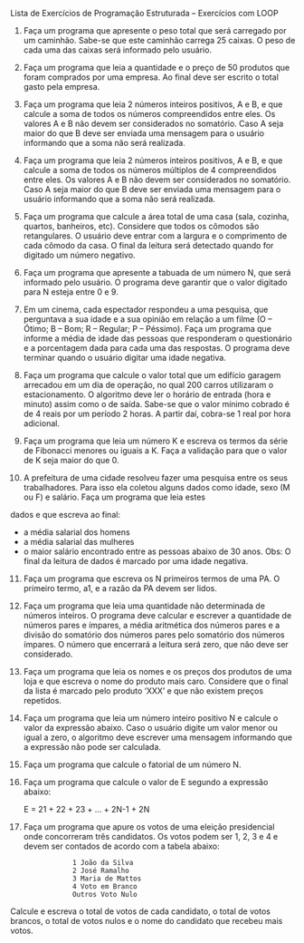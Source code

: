 Lista de Exercícios de Programação Estruturada – Exercícios com LOOP
1. Faça um programa que apresente o peso total que será carregado por um caminhão. Sabe-se que
este caminhão carrega 25 caixas. O peso de cada uma das caixas será informado pelo usuário.

2. Faça um programa que leia a quantidade e o preço de 50 produtos que foram comprados por uma
empresa. Ao final deve ser escrito o total gasto pela empresa.

3. Faça um programa que leia 2 números inteiros positivos, A e B, e que calcule a soma de todos os
números compreendidos entre eles. Os valores A e B não devem ser considerados no somatório.
Caso A seja maior do que B deve ser enviada uma mensagem para o usuário informando que a
soma não será realizada.

4. Faça um programa que leia 2 números inteiros positivos, A e B, e que calcule a soma de todos os
números múltiplos de 4 compreendidos entre eles. Os valores A e B não devem ser considerados
no somatório. Caso A seja maior do que B deve ser enviada uma mensagem para o usuário
informando que a soma não será realizada.

5. Faça um programa que calcule a área total de uma casa (sala, cozinha, quartos, banheiros, etc).
Considere que todos os cômodos são retangulares. O usuário deve entrar com a largura e o
comprimento de cada cômodo da casa. O final da leitura será detectado quando for digitado um
número negativo.

6. Faça um programa que apresente a tabuada de um número N, que será informado pelo usuário. O
programa deve garantir que o valor digitado para N esteja entre 0 e 9.

7. Em um cinema, cada espectador respondeu a uma pesquisa, que perguntava a sua idade e a sua
opinião em relação a um filme (O – Ótimo; B – Bom; R – Regular; P – Péssimo). Faça um programa
que informe a média de idade das pessoas que responderam o questionário e a porcentagem dada
para cada uma das respostas. O programa deve terminar quando o usuário digitar uma idade
negativa.

8. Faça um programa que calcule o valor total que um edifício garagem arrecadou em um dia de
operação, no qual 200 carros utilizaram o estacionamento. O algoritmo deve ler o horário de
entrada (hora e minuto) assim como o de saída. Sabe-se que o valor mínimo cobrado é de 4 reais
por um período 2 horas. A partir daí, cobra-se 1 real por hora adicional.

9. Faça um programa que leia um número K e escreva os termos da série de Fibonacci menores ou
iguais a K. Faça a validação para que o valor de K seja maior do que 0.
10. A prefeitura de uma cidade resolveu fazer uma pesquisa entre os seus trabalhadores. Para isso
ela coletou alguns dados como idade, sexo (M ou F) e salário. Faça um programa que leia estes

dados e que escreva ao final:
- a média salarial dos homens
- a média salarial das mulheres
- o maior salário encontrado entre as pessoas abaixo de 30 anos.
Obs: O final da leitura de dados é marcado por uma idade negativa.

11. Faça um programa que escreva os N primeiros termos de uma PA. O primeiro termo, a1, e a
razão da PA devem ser lidos.

12. Faça um programa que leia uma quantidade não determinada de números inteiros. O programa
deve calcular e escrever a quantidade de números pares e ímpares, a média aritmética dos
números pares e a divisão do somatório dos números pares pelo somatório dos números ímpares.
O número que encerrará a leitura será zero, que não deve ser considerado.
13. Faça um programa que leia os nomes e os preços dos produtos de uma loja e que escreva o nome
do produto mais caro. Considere que o final da lista é marcado pelo produto ‘XXX’ e que não
existem preços repetidos.
14. Faça um programa que leia um número inteiro positivo N e calcule o valor da expressão abaixo.
Caso o usuário digite um valor menor ou igual a zero, o algoritmo deve escrever uma mensagem
informando que a expressão não pode ser calculada.

15. Faça um programa que calcule o fatorial de um número N.
16. Faça um programa que calcule o valor de E segundo a expressão abaixo:

       E = 21 + 22 + 23 + ... + 2N-1 + 2N

17. Faça um programa que apure os votos de uma eleição presidencial onde concorreram três
candidatos. Os votos podem ser 1, 2, 3 e 4 e devem ser contados de acordo com a tabela
abaixo:

                    1 João da Silva
                    2 José Ramalho
                    3 Maria de Mattos
                    4 Voto em Branco
                    Outros Voto Nulo

Calcule e escreva o total de votos de cada candidato, o total de votos brancos, o total de
votos nulos e o nome do candidato que recebeu mais votos.
